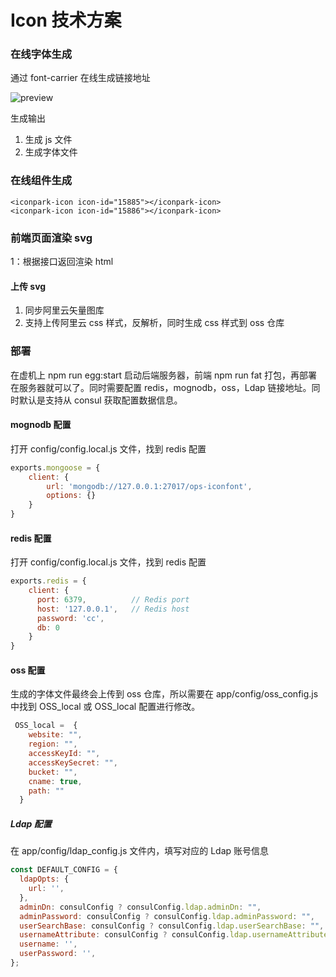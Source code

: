 #  Icon 技术方案

### 在线字体生成

通过 font-carrier 在线生成链接地址

![preview](https://web-data.zmlearn.com/image/cwyi1FF2iSbJtqXKrKiy1b/502280468-5cec90de12b0a_fix732.png)

生成输出

1. 生成 js 文件
2. 生成字体文件

### 在线组件生成

```
<iconpark-icon icon-id="15885"></iconpark-icon>
<iconpark-icon icon-id="15886"></iconpark-icon>
```

### 前端页面渲染 svg

1：根据接口返回渲染 html


#### 上传 svg 
1. 同步阿里云矢量图库
2. 支持上传阿里云 css 样式，反解析，同时生成 css 样式到 oss 仓库


### 部署
在虚机上 npm run egg:start 启动后端服务器，前端 npm run fat 打包，再部署在服务器就可以了。同时需要配置 redis，mognodb，oss，Ldap 链接地址。同时默认是支持从 consul 获取配置数据信息。

#### mognodb 配置
打开 config/config.local.js 文件，找到 redis 配置
```javascript
exports.mongoose = {
    client: {
        url: 'mongodb://127.0.0.1:27017/ops-iconfont',
        options: {}
    }
}
```
#### redis 配置
打开 config/config.local.js 文件，找到 redis 配置

```javascript
exports.redis = {
    client: {
      port: 6379,          // Redis port
      host: '127.0.0.1',   // Redis host
      password: 'cc',
      db: 0
    }
}
```
#### oss 配置
生成的字体文件最终会上传到 oss 仓库，所以需要在 app/config/oss_config.js 中找到 OSS_local 或 OSS_local 配置进行修改。

```javascript
 OSS_local =  {
    website: "",
    region: "",
    accessKeyId: "",
    accessKeySecret: "",
    bucket: "",
    cname: true,
    path: ""
  }
```
##### Ldap 配置
在 app/config/ldap_config.js 文件内，填写对应的 Ldap 账号信息
```javascript
const DEFAULT_CONFIG = {
  ldapOpts: {
    url: '',
  },
  adminDn: consulConfig ? consulConfig.ldap.adminDn: "",
  adminPassword: consulConfig ? consulConfig.ldap.adminPassword: "",
  userSearchBase: consulConfig ? consulConfig.ldap.userSearchBase: "",
  usernameAttribute: consulConfig ? consulConfig.ldap.usernameAttribute : "",
  username: '',
  userPassword: '',
};
```

